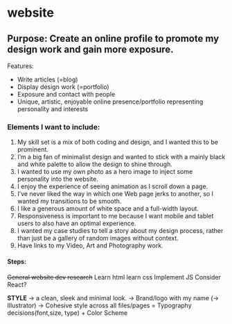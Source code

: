 # website


## Purpose: Create an online profile to promote my design work and gain more exposure.
Features:  
  * Write articles (=blog)
  * Display design work (=portfolio)
  * Exposure and contact with people
  * Unique, artistic, enjoyable online presence/portfolio representing personality and interests

### Elements I want to include:
1. My skill set is a mix of both coding and design, and I wanted this to be prominent.
2. I’m a big fan of minimalist design and wanted to stick with a mainly black and white palette to allow the design to shine through.
3. I wanted to use my own photo as a hero image to inject some personality into the website.
4. I enjoy the experience of seeing animation as I scroll down a page.
5. I’ve never liked the way in which one Web page jerks to another, so I wanted my transitions to be smooth.
6. I like a generous amount of white space and a full-width layout.
7. Responsiveness is important to me because I want mobile and tablet users to also have an optimal experience.
8. I wanted my case studies to tell a story about my design process, rather than just be a gallery of random images without context.
9. Have links to my Video, Art and Photography work. 

#### Steps:
~~General website dev research~~
Learn html
learn css
Implement JS
Consider React?

**STYLE** 
-> a clean, sleek and minimal look. 
-> Brand/logo with my name (-> Illustrator)
-> Cohesive style across all files/pages = Typography decisions(font,size, type) + Color Scheme
